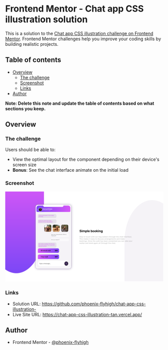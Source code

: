 # Frontend Mentor - Chat app CSS illustration solution

This is a solution to the [Chat app CSS illustration challenge on Frontend Mentor](https://www.frontendmentor.io/challenges/chat-app-css-illustration-O5auMkFqY). Frontend Mentor challenges help you improve your coding skills by building realistic projects. 

## Table of contents

- [Overview](#overview)
  - [The challenge](#the-challenge)
  - [Screenshot](#screenshot)
  - [Links](#links)
- [Author](#author)

**Note: Delete this note and update the table of contents based on what sections you keep.**

## Overview

### The challenge

Users should be able to:

- View the optimal layout for the component depending on their device's screen size
- **Bonus**: See the chat interface animate on the initial load

### Screenshot

![Chat app css](image.png)

### Links

- Solution URL: https://github.com/phoenix-flyhigh/chat-app-css-illustration-
- Live Site URL: https://chat-app-css-illustration-tan.vercel.app/

## Author

- Frontend Mentor - [@phoenix-flyhigh](https://www.frontendmentor.io/profile/phoenix-flyhigh)
